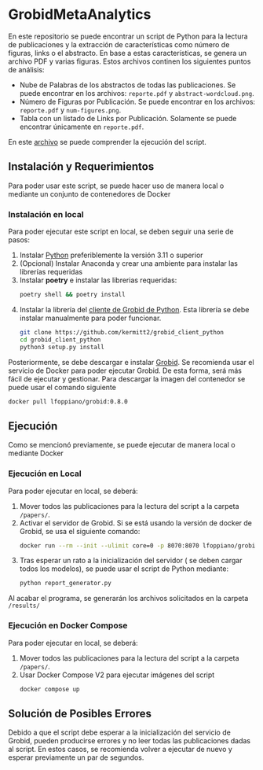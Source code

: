 # GrobidMetaAnalytics

En este repositorio se puede encontrar un script de Python para la lectura de publicaciones y la extracción de características
como número de figuras, links o el abstracto. En base a estas características, se genera un archivo PDF y varias figuras. Estos
archivos continen los siguientes puntos de análisis:

* Nube de Palabras de los abstractos de todas las publicaciones. Se puede encontrar en los archivos: `reporte.pdf` y `abstract-wordcloud.png`.
* Número de Figuras por Publicación. Se puede encontrar en los archivos: `reporte.pdf` y `num-figures.png`.
* Tabla con un listado de Links por Publicación. Solamente se puede encontrar únicamente en `reporte.pdf`.

En este [archivo](rationale.md) se puede comprender la ejecución del script. 

## Instalación y Requerimientos
Para poder usar este script, se puede hacer uso de manera local o mediante un conjunto de contenedores de Docker

### Instalación en local

Para poder ejecutar este script en local, se deben seguir una serie de pasos:
1. Instalar [Python](https://www.python.org/) preferiblemente la versión 3.11 o superior
2. (Opcional) Instalar Anaconda y crear una ambiente para instalar las librerías requeridas
3. Instalar **poetry** e instalar las librerias requeridas:
    ```bash
    poetry shell && poetry install
    ```
4. Instalar la librería del [cliente de Grobid de Python](https://github.com/kermitt2/grobid_client_python). Esta librería se debe instalar manualmente para poder funcionar.
    ```bash
    git clone https://github.com/kermitt2/grobid_client_python
    cd grobid_client_python
    python3 setup.py install
    ```

Posteriormente, se debe descargar e instalar [Grobid](https://github.com/kermitt2/grobid). Se recomienda usar el servicio de Docker para poder 
ejecutar Grobid. De esta forma, será más fácil de ejecutar y gestionar. Para descargar la imagen del contenedor se puede usar el comando siguiente

```bash
docker pull lfoppiano/grobid:0.8.0
```
## Ejecución

Como se mencionó previamente, se puede ejecutar de manera local o mediante Docker

### Ejecución en Local
Para poder ejecutar en local, se deberá:
1. Mover todos las publicaciones para la lectura del script a la carpeta `/papers/`.
2. Activar el servidor de Grobid. Si se está usando la versión de docker de Grobid, se usa el siguiente comando:
    ```bash
    docker run --rm --init --ulimit core=0 -p 8070:8070 lfoppiano/grobid:0.8.0
    ```
3. Tras esperar un rato a la inicialización del servidor ( se deben cargar todos los modelos), se puede usar el script de Python mediante: 
    ```bash
    python report_generator.py
    ```

Al acabar el programa, se generarán los archivos solicitados en la carpeta `/results/`

### Ejecución en Docker Compose
Para poder ejecutar en local, se deberá:
1. Mover todos las publicaciones para la lectura del script a la carpeta `/papers/`.
2. Usar Docker Compose V2 para ejecutar imágenes del script
    ```bash
    docker compose up
    ``` 

## Solución de Posibles Errores
Debido a que el script debe esperar a la inicialización del servicio de Grobid, pueden producirse errores y no leer
todas las publicaciones dadas al script. En estos casos, se recomienda volver a ejecutar de nuevo y esperar previamente
un par de segundos.